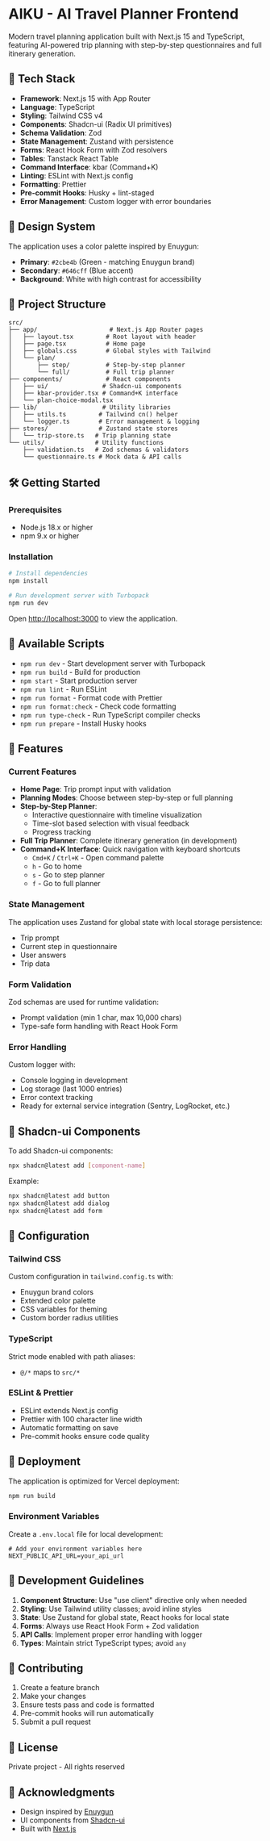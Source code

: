 # AIKU - AI Travel Planner Frontend

Modern travel planning application built with Next.js 15 and TypeScript, featuring AI-powered trip planning with step-by-step questionnaires and full itinerary generation.

## 🚀 Tech Stack

- **Framework**: Next.js 15 with App Router
- **Language**: TypeScript
- **Styling**: Tailwind CSS v4
- **Components**: Shadcn-ui (Radix UI primitives)
- **Schema Validation**: Zod
- **State Management**: Zustand with persistence
- **Forms**: React Hook Form with Zod resolvers
- **Tables**: Tanstack React Table
- **Command Interface**: kbar (Command+K)
- **Linting**: ESLint with Next.js config
- **Formatting**: Prettier
- **Pre-commit Hooks**: Husky + lint-staged
- **Error Management**: Custom logger with error boundaries

## 🎨 Design System

The application uses a color palette inspired by Enuygun:

- **Primary**: `#2cbe4b` (Green - matching Enuygun brand)
- **Secondary**: `#646cff` (Blue accent)
- **Background**: White with high contrast for accessibility

## 📁 Project Structure

```
src/
├── app/                    # Next.js App Router pages
│   ├── layout.tsx         # Root layout with header
│   ├── page.tsx           # Home page
│   ├── globals.css        # Global styles with Tailwind
│   └── plan/
│       ├── step/          # Step-by-step planner
│       └── full/          # Full trip planner
├── components/            # React components
│   ├── ui/               # Shadcn-ui components
│   ├── kbar-provider.tsx # Command+K interface
│   └── plan-choice-modal.tsx
├── lib/                  # Utility libraries
│   ├── utils.ts         # Tailwind cn() helper
│   └── logger.ts        # Error management & logging
├── stores/              # Zustand state stores
│   └── trip-store.ts   # Trip planning state
└── utils/              # Utility functions
    ├── validation.ts   # Zod schemas & validators
    └── questionnaire.ts # Mock data & API calls
```

## 🛠️ Getting Started

### Prerequisites

- Node.js 18.x or higher
- npm 9.x or higher

### Installation

```bash
# Install dependencies
npm install

# Run development server with Turbopack
npm run dev
```

Open [http://localhost:3000](http://localhost:3000) to view the application.

## 📜 Available Scripts

- `npm run dev` - Start development server with Turbopack
- `npm run build` - Build for production
- `npm start` - Start production server
- `npm run lint` - Run ESLint
- `npm run format` - Format code with Prettier
- `npm run format:check` - Check code formatting
- `npm run type-check` - Run TypeScript compiler checks
- `npm run prepare` - Install Husky hooks

## 🎯 Features

### Current Features

- **Home Page**: Trip prompt input with validation
- **Planning Modes**: Choose between step-by-step or full planning
- **Step-by-Step Planner**:
  - Interactive questionnaire with timeline visualization
  - Time-slot based selection with visual feedback
  - Progress tracking
- **Full Trip Planner**: Complete itinerary generation (in development)
- **Command+K Interface**: Quick navigation with keyboard shortcuts
  - `Cmd+K` / `Ctrl+K` - Open command palette
  - `h` - Go to home
  - `s` - Go to step planner
  - `f` - Go to full planner

### State Management

The application uses Zustand for global state with local storage persistence:

- Trip prompt
- Current step in questionnaire
- User answers
- Trip data

### Form Validation

Zod schemas are used for runtime validation:

- Prompt validation (min 1 char, max 10,000 chars)
- Type-safe form handling with React Hook Form

### Error Handling

Custom logger with:

- Console logging in development
- Log storage (last 1000 entries)
- Error context tracking
- Ready for external service integration (Sentry, LogRocket, etc.)

## 🎨 Shadcn-ui Components

To add Shadcn-ui components:

```bash
npx shadcn@latest add [component-name]
```

Example:

```bash
npx shadcn@latest add button
npx shadcn@latest add dialog
npx shadcn@latest add form
```

## 🔧 Configuration

### Tailwind CSS

Custom configuration in `tailwind.config.ts` with:

- Enuygun brand colors
- Extended color palette
- CSS variables for theming
- Custom border radius utilities

### TypeScript

Strict mode enabled with path aliases:

- `@/*` maps to `src/*`

### ESLint & Prettier

- ESLint extends Next.js config
- Prettier with 100 character line width
- Automatic formatting on save
- Pre-commit hooks ensure code quality

## 🚢 Deployment

The application is optimized for Vercel deployment:

```bash
npm run build
```

### Environment Variables

Create a `.env.local` file for local development:

```env
# Add your environment variables here
NEXT_PUBLIC_API_URL=your_api_url
```

## 📝 Development Guidelines

1. **Component Structure**: Use "use client" directive only when needed
2. **Styling**: Use Tailwind utility classes; avoid inline styles
3. **State**: Use Zustand for global state, React hooks for local state
4. **Forms**: Always use React Hook Form + Zod validation
5. **API Calls**: Implement proper error handling with logger
6. **Types**: Maintain strict TypeScript types; avoid `any`

## 🤝 Contributing

1. Create a feature branch
2. Make your changes
3. Ensure tests pass and code is formatted
4. Pre-commit hooks will run automatically
5. Submit a pull request

## 📄 License

Private project - All rights reserved

## 🙏 Acknowledgments

- Design inspired by [Enuygun](https://www.enuygun.com/)
- UI components from [Shadcn-ui](https://ui.shadcn.com/)
- Built with [Next.js](https://nextjs.org/)
